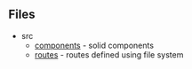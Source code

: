 ## Files

- src
  - [components](src/components) - solid components
  - [routes](src/routes) - routes defined using file system
